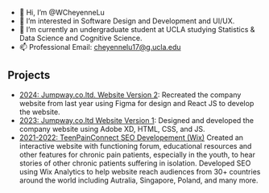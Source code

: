 - 👋 Hi, I’m @WCheyenneLu
- 👀 I’m interested in Software Design and Development and UI/UX.
- 🌱 I’m currently an undergraduate student at UCLA studying Statistics & Data Science and Cognitive Science.
- 📫 Professional Email: cheyennelu17@g.ucla.edu

## Projects
- [2024: Jumpway.co.ltd. Website Version 2](https://github.com/WCheyenneLu/EV3): Recreated the company website from last year using Figma for design and React JS to develop the website. 
- [2023: Jumpway.co.ltd Website Version 1](https://github.com/username123/project2): Designed and developed the company website using Adobe XD, HTML, CSS, and JS. 
- [2021-2022: TeenPainConnect SEO Developement (Wix)](https://ceni23.wixsite.com/teenpainconnect) Created an interactive website with functioning forum, educational resources and other features for chronic pain patients, especially in the youth, to hear stories of other chronic patients suffering in isolation. Developed SEO using Wix Analytics to help website reach audiences from 30+ countries around the world including Autralia, Singapore, Poland, and many more.  

<!---
WCheyenneLu/WCheyenneLu is a ✨ special ✨ repository because its `README.md` (this file) appears on your GitHub profile.
You can click the Preview link to take a look at your changes.
--->
